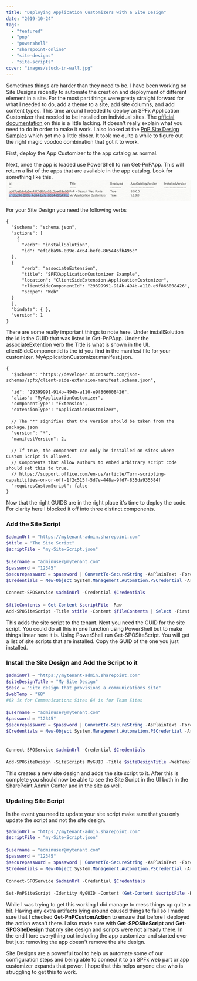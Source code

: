 ```yaml
---
title: "Deploying Application Customizers with a Site Design"
date: "2019-10-24"
tags: 
  - "featured"
  - "pnp"
  - "powershell"
  - "sharepoint-online"
  - "site-designs"
  - "site-scripts"
cover: "images/stuck-in-wall.jpg"
---
```


Sometimes things are harder than they need to be. I have been working on Site Designs recently to automate the creation and deployment of different element in a site. For the most part things were pretty straight forward for what I needed to do, add a theme to a site, add site columns, and add content types. This time around I needed to deploy an SPFx Application Customizer that needed to be installed on individual sites. The [official documentation](https://docs.microsoft.com/en-us/sharepoint/dev/declarative-customization/site-design-json-schema#register-an-extension) on this is a little lacking. It doesn't really explain what you need to do in order to make it work. I also looked at the [PnP Site Design Samples](https://github.com/SharePoint/sp-dev-site-scripts/tree/master/samples/site-register-spfx-extension) which got me a little closer. It took me quite a while to figure out the right magic voodoo combination that got it to work.

First, deploy the App Customizer to the app catalog as normal.

Next, once the app is loaded use PowerShell to run Get-PnPApp. This will return a list of the apps that are available in the app catalog. Look for something like this.  
![](images/screen-shot-2019-10-24-at-5.44.30-pm.png)

For your Site Design you need the following verbs  

```
{
  "$schema": "schema.json",
  "actions": [
    {
      "verb": "installSolution",
      "id": "ef1dba96-009e-4c64-befe-865446fb495c"
  },
  {
      "verb": "associateExtension",
      "title": "SPFXApplicationCustomizer Example",
      "location": "ClientSideExtension.ApplicationCustomizer",
      "clientSideComponentId": "29399991-914b-494b-a110-e9f866008426",
      "scope": "Web"
  }
  ],
  "bindata": { },
  "version": 1
}
```

There are some really important things to note here. Under installSolution the id is the GUID that was listed in Get-PnPApp. Under the associateExtention verb the Title is what is shown in the UI. clientSideComponentId is the id you find in the manifest file for your customizer. MyApplicationCustomizer.manifest.json.

```
{
  "$schema": "https://developer.microsoft.com/json-schemas/spfx/client-side-extension-manifest.schema.json",

  "id": "29399991-914b-494b-a110-e9f866008426",
  "alias": "MyApplicationCustomizer",
  "componentType": "Extension",
  "extensionType": "ApplicationCustomizer",

  // The "*" signifies that the version should be taken from the package.json
  "version": "*",
  "manifestVersion": 2,

  // If true, the component can only be installed on sites where Custom Script is allowed.
  // Components that allow authors to embed arbitrary script code should set this to true.
  // https://support.office.com/en-us/article/Turn-scripting-capabilities-on-or-off-1f2c515f-5d7e-448a-9fd7-835da935584f
  "requiresCustomScript": false
}

```

Now that the right GUIDS are in the right place it's time to deploy the code. For clarity here I blocked it off into three distinct components.

### Add the Site Script

```powershell
$adminUrl = "https://mytenant-admin.sharepoint.com"
$title = "The Site Script"
$scriptFile = "my-Site-Script.json"

$username = "adminuser@mytenant.com"
$password = "12345"
$securepassword = $password | ConvertTo-SecureString -AsPlainText -Force
$Credentials = New-Object System.Management.Automation.PSCredential -ArgumentList $username, $securepassword

Connect-SPOService $adminUrl -Credential $Credentials

$fileContents = Get-Content $scriptFile -Raw
Add-SPOSiteScript -Title $title -Content $fileContents | Select -First 1 Id 

```

This adds the site script to the tenant. Next you need the GUID for the site script. You could do all this in one function using PowerShell but to make things linear here it is. Using PowerShell run Get-SPOSiteScript. You will get a list of site scripts that are installed. Copy the GUID of the one you just installed.

### Install the Site Design and Add the Script to it

```powershell
$adminUrl = "https://mytenant-admin.sharepoint.com"
$siteDesignTitle = "My Site Design"
$desc = "Site design that provisions a communications site"
$webTemp = "68"
#68 is for Communications Sites 64 is for Team Sites

$username = "adminuser@mytenant.com"
$password = "12345"
$securepassword = $password | ConvertTo-SecureString -AsPlainText -Force
$Credentials = New-Object System.Management.Automation.PSCredential -ArgumentList $username, $securepassword


Connect-SPOService $adminUrl -Credential $Credentials

Add-SPOSiteDesign -SiteScripts MyGUID -Title $siteDesignTitle -WebTemplate $webTemp -Description $desc

```

This creates a new site design and adds the site script to it. After this is complete you should now be able to see the Site Script in the UI both in the SharePoint Admin Center and in the site as well.

### Updating Site Script

In the event you need to update your site script make sure that you only update the script and not the site design.

```powershell
$adminUrl = "https://mytenant-admin.sharepoint.com"
$scriptFile = "my-Site-Script.json"

$username = "adminuser@mytenant.com"
$password = "12345"
$securepassword = $password | ConvertTo-SecureString -AsPlainText -Force
$Credentials = New-Object System.Management.Automation.PSCredential -ArgumentList $username, $securepassword

Connect-SPOService $adminUrl -Credential $Credentials

Set-PnPSiteScript -Identity MyGUID -Content (Get-Content $scriptFile -Raw)
```

While I was trying to get this working I did manage to mess things up quite a bit. Having any extra artifacts lying around caused things to fail so I made sure that I checked **Get-PnPCustomAction** to ensure that before I deployed the action wasn't there. I also made sure with **Get-SPOSiteScript** and **Get-SPOSiteDesign** that my site design and scripts were not already there. In the end I tore everything out including the app customizer and started over but just removing the app doesn't remove the site design.

Site Designs are a powerful tool to help us automate some of our configuration steps and being able to connect it to an SPFx web part or app customizer expands that power. I hope that this helps anyone else who is struggling to get this to work.

